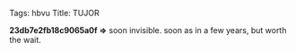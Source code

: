 Tags: hbvu
Title: TUJOR
  
**23db7e2fb18c9065a0f =>** soon invisible. soon as in a few years, but worth the wait.